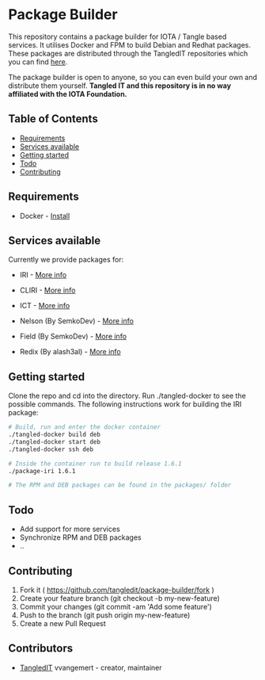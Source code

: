 # Package Builder

This repository contains a package builder for IOTA / Tangle based services. It utilises Docker and FPM to build Debian and Redhat packages. These packages are distributed through the TangledIT repositories which you can find [here](https://repos.tangled.it).

The package builder is open to anyone, so you can even build your own
and distribute them yourself. **Tangled IT and this repository is in no way affiliated with the IOTA Foundation.**

## Table of Contents
- [Requirements](#requirements)
- [Services available](#services-available)
- [Getting started](#getting-started)
- [Todo](#todo)
- [Contributing](#contributing)

## Requirements
- Docker - [Install](https://docs.docker.com/install/)

## Services available

Currently we provide packages for:

- IRI - [More info](https://github.com/TangledIT/package-builder/tree/master/services/iri)

- CLIRI - [More info](https://github.com/TangledIT/package-builder/tree/master/services/cliri)

- ICT - [More info](https://github.com/TangledIT/package-builder/tree/master/services/ict)

- Nelson (By SemkoDev) - [More info](https://github.com/TangledIT/package-builder/tree/master/services/nelson)

- Field (By SemkoDev) - [More info](https://github.com/TangledIT/package-builder/tree/master/services/field)

- Redix (By alash3al) - [More info](https://github.com/TangledIT/package-builder/tree/master/services/redix)

## Getting started

Clone the repo and cd into the directory. Run ./tangled-docker to see the possible commands. The following instructions work for building the IRI package:

```bash
# Build, run and enter the docker container
./tangled-docker build deb
./tangled-docker start deb
./tangled-docker ssh deb

# Inside the container run to build release 1.6.1
./package-iri 1.6.1

# The RPM and DEB packages can be found in the packages/ folder
```

## Todo

- Add support for more services
- Synchronize RPM and DEB packages
- ..

## Contributing

1. Fork it ( https://github.com/tangledit/package-builder/fork )
2. Create your feature branch (git checkout -b my-new-feature)
3. Commit your changes (git commit -am 'Add some feature')
4. Push to the branch (git push origin my-new-feature)
5. Create a new Pull Request

## Contributors

- [TangledIT](https://github.com/tangledit) vvangemert - creator, maintainer

